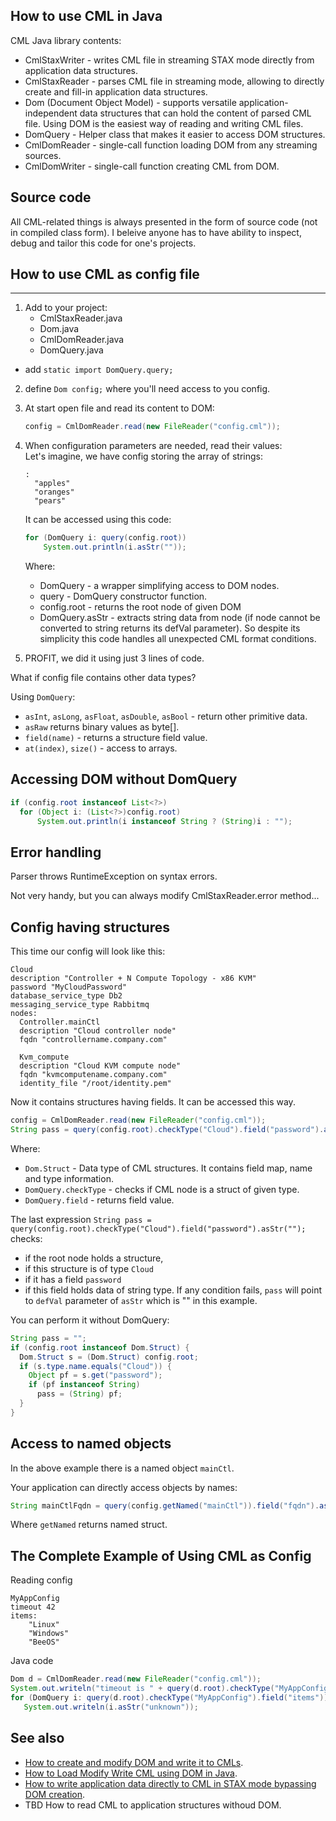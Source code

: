 ## How to use CML in Java

CML Java library contents:

- CmlStaxWriter - writes CML file in streaming STAX mode directly from application data structures.
- CmlStaxReader - parses CML file in streaming mode, allowing to directly create and fill-in application data structures.
- Dom (Document Object Model) - supports versatile application-independent data structures that can hold the content of parsed CML file.
Using DOM is the easiest way of reading and writing CML files.
- DomQuery - Helper class that makes it easier to access DOM structures.
- CmlDomReader - single-call function loading DOM from any streaming sources.
- CmlDomWriter - single-call function creating CML from DOM.

## Source code

All CML-related things is always presented in the form of source code (not in compiled class form).
I beleive anyone has to have ability to inspect, debug and tailor this code for one's projects.

## How to use CML as config file
-----------------------------

1. Add to your project:
	- CmlStaxReader.java
	- Dom.java
	- CmlDomReader.java
	- DomQuery.java
  - add `static import DomQuery.query;`
2. define `Dom config;` where you'll need access to you config.
3. At start open file and read its content to DOM:
	```Java
	config = CmlDomReader.read(new FileReader("config.cml"));
	```
4. When configuration parameters are needed, read their values:\
	Let's imagine, we have config storing the array of strings:
	```
	:
	  "apples"
	  "oranges"
	  "pears"
	```
	It can be accessed using this code:

	```Java
	for (DomQuery i: query(config.root))
	    System.out.println(i.asStr(""));
	```
	Where:
	- DomQuery - a wrapper simplifying access to DOM nodes.
	- query - DomQuery constructor function. 
	- config.root - returns the root node of given DOM
	- DomQuery.asStr - extracts string data from node (if node cannot be converted to string returns its defVal parameter).
	So despite its simplicity this code handles all unexpected CML format conditions.

5. PROFIT, we did it using just 3 lines of code.

What if config file contains other data types?

Using `DomQuery`:
- `asInt`, `asLong`, `asFloat`, `asDouble`, `asBool` - return other primitive data.
- `asRaw` returns binary values as byte[].
- `field(name)` - returns a structure field value.
- `at(index)`, `size()` - access to arrays.

## Accessing DOM without DomQuery
```Java
if (config.root instanceof List<?>)
  for (Object i: (List<?>)config.root)
      System.out.println(i instanceof String ? (String)i : "");
```

## Error handling

Parser throws RuntimeException on syntax errors.

Not very handy, but you can always modify CmlStaxReader.error method...

## Config having structures

This time our config will look like this:
```
Cloud
description "Controller + N Compute Topology - x86 KVM"
password "MyCloudPassword"
database_service_type Db2
messaging_service_type Rabbitmq
nodes:
  Controller.mainCtl
  description "Cloud controller node"
  fqdn "controllername.company.com"

  Kvm_compute
  description "Cloud KVM compute node"
  fqdn "kvmcomputename.company.com"
  identity_file "/root/identity.pem"
```
Now it contains structures having fields.
It can be accessed this way.
```Java
config = CmlDomReader.read(new FileReader("config.cml"));
String pass = query(config.root).checkType("Cloud").field("password").asStr("");
```
Where:
- `Dom.Struct` - Data type of CML structures. It contains field map, name and type information.
- `DomQuery.checkType` - checks if CML node is a struct of given type.
- `DomQuery.field` - returns field value.

The last expression `String pass = query(config.root).checkType("Cloud").field("password").asStr("");`
checks:
- if the root node holds a structure,
- if this structure is of type `Cloud`
- if it has a field `password`
- if this field holds data of string type.
If any condition fails, `pass` will point to `defVal` parameter of `asStr` which  is "" in this example. 

You can perform it without DomQuery:
```Java
String pass = "";
if (config.root instanceof Dom.Struct) {
  Dom.Struct s = (Dom.Struct) config.root;
  if (s.type.name.equals("Cloud")) {
    Object pf = s.get("password");
    if (pf instanceof String)
      pass = (String) pf;
  }
}
```
## Access to named objects
In the above example there is a named object `mainCtl`.

Your application can directly access objects by names:
```Java
String mainCtlFqdn = query(config.getNamed("mainCtl")).field("fqdn").asStr("");
```
Where `getNamed` returns named struct.

## The Complete Example of Using CML as Config 
Reading config
```
MyAppConfig
timeout 42
items:
	"Linux"
	"Windows"
	"BeeOS"
```
Java code
```Java
Dom d = CmlDomReader.read(new FileReader("config.cml"));
System.out.writeln("timeout is " + query(d.root).checkType("MyAppConfig").field("timeout").asInt(1800));
for (DomQuery i: query(d.root).checkType("MyAppConfig").field("items"))
   System.out.writeln(i.asStr("unknown"));
```
## See also
- [How to create and modify DOM and write it to CMLs](https://github.com/karol11/cml/wiki/How-to-create-DOM-and-write-it-to-CMLs-in-Java).
- [How to Load Modify Write CML using DOM in Java](https://github.com/karol11/cml/wiki/How-to-Load-Modify-Write-CML-using-DOM-in-Java).
- [How to write application data directly to CML in STAX mode bypassing DOM creation](https://github.com/karol11/cml/wiki/STAX-Writer-in-Java).
- TBD How to read CML to application structures withoud DOM.
